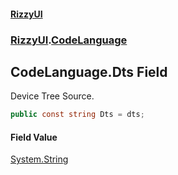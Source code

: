 #### [RizzyUI](index 'index')
### [RizzyUI](RizzyUI 'RizzyUI').[CodeLanguage](RizzyUI.CodeLanguage 'RizzyUI.CodeLanguage')

## CodeLanguage.Dts Field

Device Tree Source.

```csharp
public const string Dts = dts;
```

#### Field Value
[System.String](https://docs.microsoft.com/en-us/dotnet/api/System.String 'System.String')